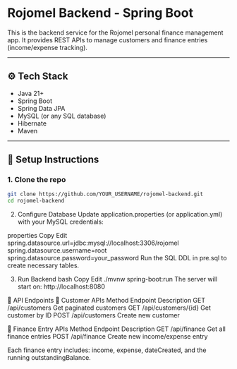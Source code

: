# Rojomel Backend - Spring Boot

This is the backend service for the Rojomel personal finance management app. It provides REST APIs to manage customers and finance entries (income/expense tracking).

---

## ⚙️ Tech Stack

- Java 21+
- Spring Boot
- Spring Data JPA
- MySQL (or any SQL database)
- Hibernate
- Maven

---

## 🚀 Setup Instructions

### 1. Clone the repo

```bash
git clone https://github.com/YOUR_USERNAME/rojomel-backend.git
cd rojomel-backend
```

2. Configure Database
Update application.properties (or application.yml) with your MySQL credentials:

properties
Copy
Edit
spring.datasource.url=jdbc:mysql://localhost:3306/rojomel
spring.datasource.username=root
spring.datasource.password=your_password
Run the SQL DDL in pre.sql to create necessary tables.

3. Run Backend
bash
Copy
Edit
./mvnw spring-boot:run
The server will start on: http://localhost:8080

📘 API Endpoints
🔹 Customer APIs
Method	Endpoint	Description
GET	/api/customers	Get paginated customers
GET	/api/customers/{id}	Get customer by ID
POST	/api/customers	Create new customer

🔹 Finance Entry APIs
Method	Endpoint	Description
GET	/api/finance	Get all finance entries
POST	/api/finance	Create new income/expense entry

Each finance entry includes: income, expense, dateCreated, and the running outstandingBalance.

